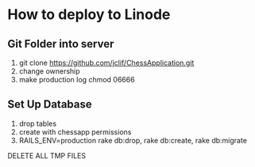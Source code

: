 How to deploy to Linode
=======================

Git Folder into server
------------------------
1. git clone https://github.com/jclif/ChessApplication.git
2. change ownership
3. make production log chmod 06666

Set Up Database
------------------------------
1. drop tables
2. create with chessapp permissions
3. RAILS_ENV=production rake db:drop, rake db:create, rake db:migrate

DELETE ALL TMP FILES
